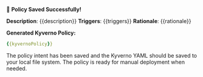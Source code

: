 💾 **Policy Saved Successfully!**

**Description**: {{description}}
**Triggers**: {{triggers}}
**Rationale**: {{rationale}}

**Generated Kyverno Policy:**
```yaml
{{kyvernoPolicy}}
```

The policy intent has been saved and the Kyverno YAML should be saved to your local file system. The policy is ready for manual deployment when needed.